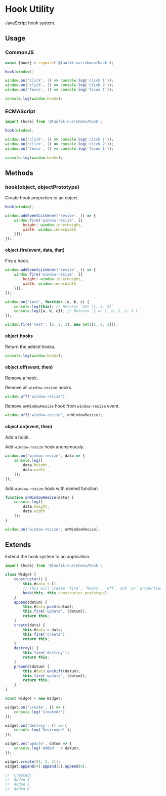 Hook Utility
============

JavaScript hook system.

Usage
-----

### CommonJS

~~~ js
const {hook} = require('@taufik-nurrohman/hook');

hook(window);

window.on('click', () => console.log('click 1'));
window.on('click', () => console.log('click 2'));
window.on('focus', () => console.log('focus 1'));

console.log(window.hooks);
~~~

### ECMAScript

~~~ js
import {hook} from '@taufik-nurrohman/hook';

hook(window);

window.on('click', () => console.log('click 1'));
window.on('click', () => console.log('click 2'));
window.on('focus', () => console.log('focus 1'));

console.log(window.hooks);
~~~

Methods
-------

### hook(object, objectPrototype)

Create hook properties to an object.

~~~ js
hook(window);

window.addEventListener('resize', () => {
    window.fire('window-resize', [{
        height: window.innerHeight,
        width: window.innerWidth
    }]);
});
~~~

#### object.fire(event, data, that)

Fire a hook.

~~~ js
window.addEventListener('resize', () => {
    window.fire('window-resize', [{
        height: window.innerHeight,
        width: window.innerWidth
    }]);
});
~~~

~~~ js
window.on('test', function (a, b, c) {
    console.log(this); // Returns `Set [1, 2, 3]`
    console.log({a, b, c}); // Returns `{ a: 1, b: 2, c: 3 }`
});

window.fire('test', [1, 2, 3], new Set([1, 2, 3]));
~~~

#### object.hooks

Return the added hooks.

~~~ js
console.log(window.hooks);
~~~

#### object.off(event, then)

Remove a hook.

Remove all `window-resize` hooks.

~~~ js
window.off('window-resize');
~~~

Remove `onWindowResize` hook from `window-resize` event.

~~~ js
window.off('window-resize', onWindowResize);
~~~

#### object.on(event, then)

Add a hook.

Add `window-resize` hook anonymously.

~~~ js
window.on('window-resize', data => {
    console.log([
        data.height,
        data.width
    ]);
});
~~~

Add `window-resize` hook with named function.

~~~ js
function onWindowResize(data) {
    console.log([
        data.height,
        data.width
    ]);
}

window.on('window-resize', onWindowResize);
~~~

Extends
-------

Extend the hook system to an application.

~~~ js
import {hook} from '@taufik-nurrohman/hook';

class Widget {
    constructor() {
        this.#data = [];
        // This will create `fire`, `hooks`, `off`, and `on` properties
        hook(this, this.constructor.prototype);
    }
    append(datum) {
        this.#data.push(datum);
        this.fire('update', [datum]);
        return this;
    }
    create(data) {
        this.#data = data;
        this.fire('create');
        return this;
    }
    destroy() {
        this.fire('destroy');
        return this;
    }
    prepend(datum) {
        this.#data.unshift(datum);
        this.fire('update', [datum]);
        return this;
    }
}

const widget = new Widget;

widget.on('create', () => {
    console.log('Created!');
});

widget.on('destroy', () => {
    console.log('Destroyed!');
});

widget.on('update', datum => {
    console.log('Added ' + datum);
});

widget.create([1, 2, 3]);
widget.append(4).append(5).append(6);

// `Created!`
// `Added 4`
// `Added 5`
// `Added 6`
~~~